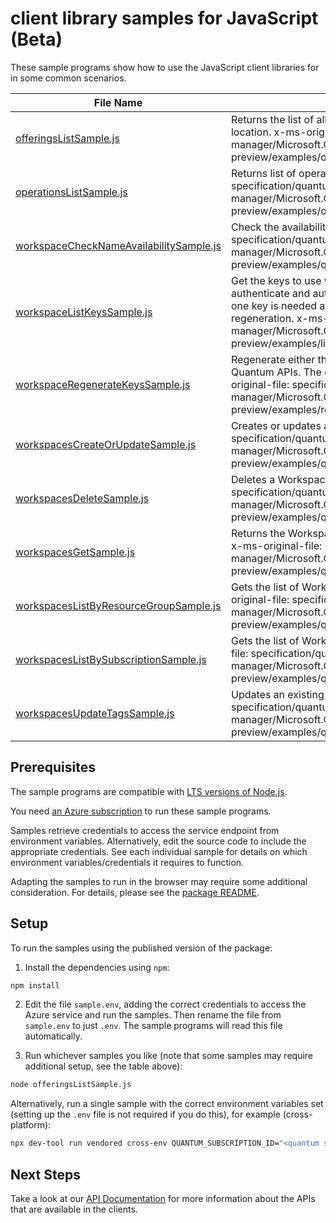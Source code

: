 # client library samples for JavaScript (Beta)

These sample programs show how to use the JavaScript client libraries for in some common scenarios.

| **File Name**                                                                   | **Description**                                                                                                                                                                                                                                                                                                                              |
| ------------------------------------------------------------------------------- | -------------------------------------------------------------------------------------------------------------------------------------------------------------------------------------------------------------------------------------------------------------------------------------------------------------------------------------------- |
| [offeringsListSample.js][offeringslistsample]                                   | Returns the list of all provider offerings available for the given location. x-ms-original-file: specification/quantum/resource-manager/Microsoft.Quantum/preview/2023-11-13-preview/examples/offeringsList.json                                                                                                                             |
| [operationsListSample.js][operationslistsample]                                 | Returns list of operations. x-ms-original-file: specification/quantum/resource-manager/Microsoft.Quantum/preview/2023-11-13-preview/examples/operations.json                                                                                                                                                                                 |
| [workspaceCheckNameAvailabilitySample.js][workspacechecknameavailabilitysample] | Check the availability of the resource name. x-ms-original-file: specification/quantum/resource-manager/Microsoft.Quantum/preview/2023-11-13-preview/examples/quantumWorkspacesCheckNameAvailability.json                                                                                                                                    |
| [workspaceListKeysSample.js][workspacelistkeyssample]                           | Get the keys to use with the Quantum APIs. A key is used to authenticate and authorize access to the Quantum REST APIs. Only one key is needed at a time; two are given to provide seamless key regeneration. x-ms-original-file: specification/quantum/resource-manager/Microsoft.Quantum/preview/2023-11-13-preview/examples/listKeys.json |
| [workspaceRegenerateKeysSample.js][workspaceregeneratekeyssample]               | Regenerate either the primary or secondary key for use with the Quantum APIs. The old key will stop working immediately. x-ms-original-file: specification/quantum/resource-manager/Microsoft.Quantum/preview/2023-11-13-preview/examples/regenerateKey.json                                                                                 |
| [workspacesCreateOrUpdateSample.js][workspacescreateorupdatesample]             | Creates or updates a workspace resource. x-ms-original-file: specification/quantum/resource-manager/Microsoft.Quantum/preview/2023-11-13-preview/examples/quantumWorkspacesPut.json                                                                                                                                                          |
| [workspacesDeleteSample.js][workspacesdeletesample]                             | Deletes a Workspace resource. x-ms-original-file: specification/quantum/resource-manager/Microsoft.Quantum/preview/2023-11-13-preview/examples/quantumWorkspacesDelete.json                                                                                                                                                                  |
| [workspacesGetSample.js][workspacesgetsample]                                   | Returns the Workspace resource associated with the given name. x-ms-original-file: specification/quantum/resource-manager/Microsoft.Quantum/preview/2023-11-13-preview/examples/quantumWorkspacesGet.json                                                                                                                                    |
| [workspacesListByResourceGroupSample.js][workspaceslistbyresourcegroupsample]   | Gets the list of Workspaces within a resource group. x-ms-original-file: specification/quantum/resource-manager/Microsoft.Quantum/preview/2023-11-13-preview/examples/quantumWorkspacesListResourceGroup.json                                                                                                                                |
| [workspacesListBySubscriptionSample.js][workspaceslistbysubscriptionsample]     | Gets the list of Workspaces within a Subscription. x-ms-original-file: specification/quantum/resource-manager/Microsoft.Quantum/preview/2023-11-13-preview/examples/quantumWorkspacesListSubscription.json                                                                                                                                   |
| [workspacesUpdateTagsSample.js][workspacesupdatetagssample]                     | Updates an existing workspace's tags. x-ms-original-file: specification/quantum/resource-manager/Microsoft.Quantum/preview/2023-11-13-preview/examples/quantumWorkspacesPatch.json                                                                                                                                                           |

## Prerequisites

The sample programs are compatible with [LTS versions of Node.js](https://github.com/nodejs/release#release-schedule).

You need [an Azure subscription][freesub] to run these sample programs.

Samples retrieve credentials to access the service endpoint from environment variables. Alternatively, edit the source code to include the appropriate credentials. See each individual sample for details on which environment variables/credentials it requires to function.

Adapting the samples to run in the browser may require some additional consideration. For details, please see the [package README][package].

## Setup

To run the samples using the published version of the package:

1. Install the dependencies using `npm`:

```bash
npm install
```

2. Edit the file `sample.env`, adding the correct credentials to access the Azure service and run the samples. Then rename the file from `sample.env` to just `.env`. The sample programs will read this file automatically.

3. Run whichever samples you like (note that some samples may require additional setup, see the table above):

```bash
node offeringsListSample.js
```

Alternatively, run a single sample with the correct environment variables set (setting up the `.env` file is not required if you do this), for example (cross-platform):

```bash
npx dev-tool run vendored cross-env QUANTUM_SUBSCRIPTION_ID="<quantum subscription id>" node offeringsListSample.js
```

## Next Steps

Take a look at our [API Documentation][apiref] for more information about the APIs that are available in the clients.

[offeringslistsample]: https://github.com/Azure/azure-sdk-for-js/blob/main/sdk/quantum/arm-quantum/samples/v1-beta/javascript/offeringsListSample.js
[operationslistsample]: https://github.com/Azure/azure-sdk-for-js/blob/main/sdk/quantum/arm-quantum/samples/v1-beta/javascript/operationsListSample.js
[workspacechecknameavailabilitysample]: https://github.com/Azure/azure-sdk-for-js/blob/main/sdk/quantum/arm-quantum/samples/v1-beta/javascript/workspaceCheckNameAvailabilitySample.js
[workspacelistkeyssample]: https://github.com/Azure/azure-sdk-for-js/blob/main/sdk/quantum/arm-quantum/samples/v1-beta/javascript/workspaceListKeysSample.js
[workspaceregeneratekeyssample]: https://github.com/Azure/azure-sdk-for-js/blob/main/sdk/quantum/arm-quantum/samples/v1-beta/javascript/workspaceRegenerateKeysSample.js
[workspacescreateorupdatesample]: https://github.com/Azure/azure-sdk-for-js/blob/main/sdk/quantum/arm-quantum/samples/v1-beta/javascript/workspacesCreateOrUpdateSample.js
[workspacesdeletesample]: https://github.com/Azure/azure-sdk-for-js/blob/main/sdk/quantum/arm-quantum/samples/v1-beta/javascript/workspacesDeleteSample.js
[workspacesgetsample]: https://github.com/Azure/azure-sdk-for-js/blob/main/sdk/quantum/arm-quantum/samples/v1-beta/javascript/workspacesGetSample.js
[workspaceslistbyresourcegroupsample]: https://github.com/Azure/azure-sdk-for-js/blob/main/sdk/quantum/arm-quantum/samples/v1-beta/javascript/workspacesListByResourceGroupSample.js
[workspaceslistbysubscriptionsample]: https://github.com/Azure/azure-sdk-for-js/blob/main/sdk/quantum/arm-quantum/samples/v1-beta/javascript/workspacesListBySubscriptionSample.js
[workspacesupdatetagssample]: https://github.com/Azure/azure-sdk-for-js/blob/main/sdk/quantum/arm-quantum/samples/v1-beta/javascript/workspacesUpdateTagsSample.js
[apiref]: https://learn.microsoft.com/javascript/api/@azure/arm-quantum?view=azure-node-preview
[freesub]: https://azure.microsoft.com/free/
[package]: https://github.com/Azure/azure-sdk-for-js/tree/main/sdk/quantum/arm-quantum/README.md
